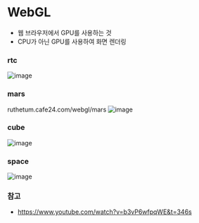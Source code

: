 # WebGL

- 웹 브라우저에서 GPU를 사용하는 것
- CPU가 아닌 GPU를 사용하여 화면 렌더링

### rtc
![image](https://user-images.githubusercontent.com/59307414/93418977-912c7d80-f8e6-11ea-96bb-f545c1290909.png)

### mars
ruthetum.cafe24.com/webgl/mars
![image](https://user-images.githubusercontent.com/59307414/94993187-29568200-05ca-11eb-94d8-b7cafb0c9d58.png)

### cube
![image](https://user-images.githubusercontent.com/59307414/93419077-cb961a80-f8e6-11ea-9499-5aeb45e57701.png)

### space
![image](https://user-images.githubusercontent.com/59307414/93419114-e36d9e80-f8e6-11ea-899a-5b016b28fbbc.png)

### 참고
- https://www.youtube.com/watch?v=b3vP6wfpqWE&t=346s

